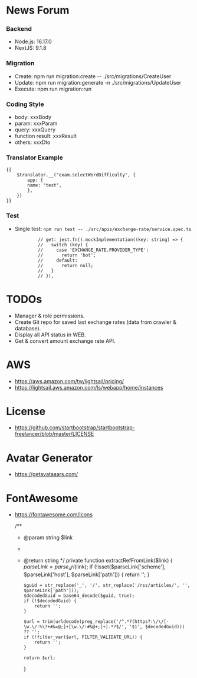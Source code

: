 # News Forum

### Backend

- Node.js: 16.17.0
- NextJS: 9.1.8

### Migration

- Create: npm run migration:create -- ./src/migrations/CreateUser
- Update: npm run migration:generate -n ./src/migrations/UpdateUser
- Execute: npm run migration:run

### Coding Style

- body: xxxBody
- param: xxxParam
- query: xxxQuery
- function result: xxxResult
- others: xxxDto

### Translator Example

```
{{
    $translator.__("exam.selectWordDifficulty", {
        app: {
        name: "test",
        },
    })
}}
```

### Test

- Single test: `npm run test -- ./src/apis/exchange-rate/service.spec.ts`

```
            // get: jest.fn().mockImplementation((key: string) => {
            //   switch (key) {
            //     case 'EXCHANGE_RATE.PROVIDER_TYPE':
            //       return 'bot';
            //     default:
            //       return null;
            //   }
            // }),
```

# TODOs

- Manager & role permissions.
- Create Git repo for saved last exchange rates (data from crawler & database).
- Display all API status in WEB.
- Get & convert amount exchange rate API.

# AWS

- https://aws.amazon.com/tw/lightsail/pricing/
- https://lightsail.aws.amazon.com/ls/webapp/home/instances

# License

- https://github.com/startbootstrap/startbootstrap-freelancer/blob/master/LICENSE

# Avatar Generator

- https://getavataaars.com/

# FontAwesome

- https://fontawesome.com/icons

  /\*\*

  - @param string $link
  -
  - @return string
    \*/
    private function extractRefFromLink($link)
    {
        $parseLink = parse_url($link);
    if (!isset($parseLink['scheme'], $parseLink['host'], $parseLink['path'])) {
    return '';
    }

        $guid = str_replace('_', '/', str_replace('/rss/articles/', '', $parseLink['path']));
        $decodedGuid = base64_decode($guid, true);
        if (!$decodedGuid) {
            return '';
        }

        $url = trim(urldecode(preg_replace('/^.*?(https?:\/\/[-\w.\/:%\?+#&=@;]+[\w.\/:#&@+;]+).*?$/', '$1', $decodedGuid))) ?? '';
        if (!filter_var($url, FILTER_VALIDATE_URL)) {
            return '';
        }

        return $url;

    }
